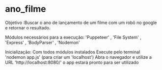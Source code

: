 # ano_filme

 Objetivo :Buscar o ano de lançamento de um filme com um robô no google e retornar o resultado.
 
 Módulos necessários para a execução: 'Puppeteer' ,  'File System' , 'Express' , 'BodyParser' , 'Nodemon'
 
 Inicialização:
 Com todos módulos instalados
 Execute pelo terminal 'nodemon app.js' (para criar um 'localhost')
 Abra o navegador e utilize a URL 'http://localhost:8080/'
 o app estará pronto para ser utilizado
